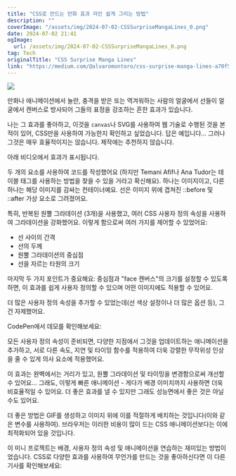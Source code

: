 ```yaml
---
title: "CSS로 만드는 만화 효과 라인 쉽게 그리는 방법"
description: ""
coverImage: "/assets/img/2024-07-02-CSSSurpriseMangaLines_0.png"
date: 2024-07-02 21:41
ogImage:
  url: /assets/img/2024-07-02-CSSSurpriseMangaLines_0.png
tag: Tech
originalTitle: "CSS Surprise Manga Lines"
link: "https://medium.com/@alvaromontoro/css-surprise-manga-lines-a70f57bc6faa"
---
```


<img src="/assets/img/2024-07-02-CSSSurpriseMangaLines_0.png" />

만화나 애니메이션에서 놀란, 충격을 받은 또는 역겨워하는 사람의 얼굴에서 선들이 얼굴에서 캔버스로 방사되어 그들의 표정을 강조하는 흔한 효과가 있습니다.

나는 그 효과를 좋아하고, 이것을 `canvas`나 SVG를 사용하여 웹 기술로 수행된 것을 본 적이 있어, CSS만을 사용하여 가능한지 확인하고 싶었습니다. 답은 예입니다... 그러나 그것은 매우 효율적이지는 않습니다. 제작에는 추천하지 않습니다.

아래 비디오에서 효과가 표시됩니다.



<div class="content-ad"></div>
두 개의 요소를 사용하여 코드를 작성했어요 (하지만 Temani Afif나 Ana Tudor는 테이블 태그를 사용하는 방법을 찾을 수 있을 거라고 확신해요). 하나는 이미지이고, 다른 하나는 해당 이미지를 감싸는 컨테이너예요. 선은 이미지 위에 겹쳐진 ::before 및 ::after 가상 요소로 그려졌어요.

특히, 반복된 원뿔 그라데이션 (3개)을 사용했고, 여러 CSS 사용자 정의 속성을 사용하여 그라데이션을 강화했어요. 이렇게 함으로써 여러 가지를 제어할 수 있었어요:

- 선 사이의 간격
- 선의 두께
- 원뿔 그라데이션의 중심점
- 선을 자르는 타원의 크기

마지막 두 가지 포인트가 중요해요: 중심점과 "face 캔버스"의 크기를 설정할 수 있도록 하면, 이 효과를 쉽게 사용자 정의할 수 있으며 어떤 이미지에도 적용할 수 있어요.



<div class="content-ad"></div>
더 많은 사용자 정의 속성을 추가할 수 있었는데(선 색상 설정이나 더 많은 옵션 등), 그건 자제했어요.

CodePen에서 데모를 확인해보세요:

모든 사용자 정의 속성이 준비되면, 다양한 지점에서 그것을 업데이트하는 애니메이션을 추가하고, 서로 다른 속도, 지연 및 타이밍 함수를 적용하여 더욱 강렬한 무작위성 인상을 줄 수 있게 의사 요소에 적용했어요.

이 효과는 완벽에서는 거리가 있고, 원뿔 그라데이션 및 타이밍을 변경함으로써 개선할 수 있어요... 그래도, 이렇게 빠른 애니메이션 - 게다가 배경 이미지까지 사용하면 더욱 비효율적일 수 있어요. 더 좋은 효과를 낼 수 있지만 그래도 성능면에서 좋은 것은 아닐 수도 있어요.



<div class="content-ad"></div>
더 좋은 방법은 GIF를 생성하고 이미지 위에 이를 적절하게 배치하는 것입니다(이와 같은 변수를 사용하여). 브라우저는 이러한 비용이 많이 드는 CSS 애니메이션보다는 이에 최적화되어 있을 것입니다.

이 미니 프로젝트는 배경, 사용자 정의 속성 및 애니메이션을 연습하는 재미있는 방법이었습니다. CSS로 다양한 효과를 사용하여 무언가를 만드는 것을 좋아하신다면 이 다른 기사를 확인해보세요:
